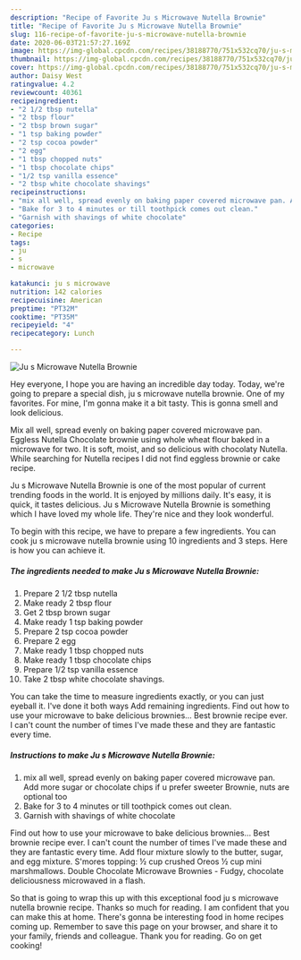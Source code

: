 ```yaml
---
description: "Recipe of Favorite Ju s Microwave Nutella Brownie"
title: "Recipe of Favorite Ju s Microwave Nutella Brownie"
slug: 116-recipe-of-favorite-ju-s-microwave-nutella-brownie
date: 2020-06-03T21:57:27.169Z
image: https://img-global.cpcdn.com/recipes/38188770/751x532cq70/ju-s-microwave-nutella-brownie-recipe-main-photo.jpg
thumbnail: https://img-global.cpcdn.com/recipes/38188770/751x532cq70/ju-s-microwave-nutella-brownie-recipe-main-photo.jpg
cover: https://img-global.cpcdn.com/recipes/38188770/751x532cq70/ju-s-microwave-nutella-brownie-recipe-main-photo.jpg
author: Daisy West
ratingvalue: 4.2
reviewcount: 40361
recipeingredient:
- "2 1/2 tbsp nutella"
- "2 tbsp flour"
- "2 tbsp brown sugar"
- "1 tsp baking powder"
- "2 tsp cocoa powder"
- "2 egg"
- "1 tbsp chopped nuts"
- "1 tbsp chocolate chips"
- "1/2 tsp vanilla essence"
- "2 tbsp white chocolate shavings"
recipeinstructions:
- "mix all well, spread evenly on baking paper covered microwave pan. Add more sugar or chocolate chips if u prefer sweeter Brownie, nuts are optional too"
- "Bake for 3 to 4 minutes or till toothpick comes out clean."
- "Garnish with shavings of white chocolate"
categories:
- Recipe
tags:
- ju
- s
- microwave

katakunci: ju s microwave 
nutrition: 142 calories
recipecuisine: American
preptime: "PT32M"
cooktime: "PT35M"
recipeyield: "4"
recipecategory: Lunch

---
```



![Ju s Microwave Nutella Brownie](https://img-global.cpcdn.com/recipes/38188770/751x532cq70/ju-s-microwave-nutella-brownie-recipe-main-photo.jpg)

Hey everyone, I hope you are having an incredible day today. Today, we're going to prepare a special dish, ju s microwave nutella brownie. One of my favorites. For mine, I'm gonna make it a bit tasty. This is gonna smell and look delicious.

Mix all well, spread evenly on baking paper covered microwave pan. Eggless Nutella Chocolate brownie using whole wheat flour baked in a microwave for two. It is soft, moist, and so delicious with chocolaty Nutella. While searching for Nutella recipes I did not find eggless brownie or cake recipe.

Ju s Microwave Nutella Brownie is one of the most popular of current trending foods in the world. It is enjoyed by millions daily. It's easy, it is quick, it tastes delicious. Ju s Microwave Nutella Brownie is something which I have loved my whole life. They're nice and they look wonderful.


To begin with this recipe, we have to prepare a few ingredients. You can cook ju s microwave nutella brownie using 10 ingredients and 3 steps. Here is how you can achieve it.

<!--inarticleads1-->

##### The ingredients needed to make Ju s Microwave Nutella Brownie:

1. Prepare 2 1/2 tbsp nutella
1. Make ready 2 tbsp flour
1. Get 2 tbsp brown sugar
1. Make ready 1 tsp baking powder
1. Prepare 2 tsp cocoa powder
1. Prepare 2 egg
1. Make ready 1 tbsp chopped nuts
1. Make ready 1 tbsp chocolate chips
1. Prepare 1/2 tsp vanilla essence
1. Take 2 tbsp white chocolate shavings.


You can take the time to measure ingredients exactly, or you can just eyeball it. I&#39;ve done it both ways Add remaining ingredients. Find out how to use your microwave to bake delicious brownies… Best brownie recipe ever. I can&#39;t count the number of times I&#39;ve made these and they are fantastic every time. 

<!--inarticleads2-->

##### Instructions to make Ju s Microwave Nutella Brownie:

1. mix all well, spread evenly on baking paper covered microwave pan. Add more sugar or chocolate chips if u prefer sweeter Brownie, nuts are optional too
1. Bake for 3 to 4 minutes or till toothpick comes out clean.
1. Garnish with shavings of white chocolate


Find out how to use your microwave to bake delicious brownies… Best brownie recipe ever. I can&#39;t count the number of times I&#39;ve made these and they are fantastic every time. Add flour mixture slowly to the butter, sugar, and egg mixture. S&#39;mores topping: ½ cup crushed Oreos ½ cup mini marshmallows. Double Chocolate Microwave Brownies - Fudgy, chocolate deliciousness microwaved in a flash. 

So that is going to wrap this up with this exceptional food ju s microwave nutella brownie recipe. Thanks so much for reading. I am confident that you can make this at home. There's gonna be interesting food in home recipes coming up. Remember to save this page on your browser, and share it to your family, friends and colleague. Thank you for reading. Go on get cooking!
